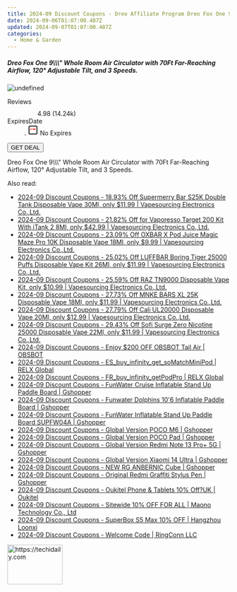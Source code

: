 ```yaml
---
title: 2024-09 Discount Coupons - Dreo Affiliate Program Dreo Fox One 9\\\\\\\\\\\\\\\" Whole Room Air Circulator with 70Ft Far-Reaching Airflow, 120° Adjustable Tilt, and 3 Speeds.
date: 2024-09-06T01:07:00.487Z
updated: 2024-09-07T01:07:00.487Z
categories:
  - Home & Garden
---
```



<div class="max-w-4xl mx-auto grid grid-cols-1 lg:max-w-5xl lg:gap-x-20 lg:grid-cols-2">
  <div class="relative p-3 col-start-1 row-start-1 flex flex-col-reverse rounded-lg bg-gradient-to-t from-black/75 via-black/0 sm:bg-none sm:row-start-2 sm:p-0 lg:row-start-1">
    <h5 class="mt-1 text-lg font-semibold text-white sm:text-slate-900 md:text-2xl dark:sm:text-white">Dreo Fox One 9\\\&quot; Whole Room Air Circulator with 70Ft Far-Reaching Airflow, 120° Adjustable Tilt, and 3 Speeds.</h5>
  </div>
  
  <div class="col-start-1 col-end-3 row-start-1 grid gap-4 sm:mb-6 sm:grid-cols-4 lg:col-start-2 lg:row-span-6 lg:row-end-6 lg:mb-0 lg:gap-6">
      <img src="https://cdn3.impact.com//display-logo-via-campaign/17463.gif" onClick="javascript:window.open(decodeURIComponent('https%3A%2F%2Fdreoaffiliateprogram.pxf.io%2Fc%2F5597632%2F1970228%2F17463'), '_blank');void(0);" alt="undefined" class="h-60 w-full rounded-lg object-cover sm:col-span-2 sm:h-52 lg:col-span-full" loading="lazy" />
    
  </div>
  <dl class="row-start-2 mt-4 flex items-center text-xs font-medium sm:row-start-3 sm:mt-1 md:mt-2.5 lg:row-start-2">
    <dt class="sr-only">Reviews</dt>
    <dd class="flex items-center text-indigo-600 dark:text-indigo-400">
      <svg width="24" height="24" fill="none" aria-hidden="true" class="mr-1 stroke-current dark:stroke-indigo-500">
        <path d="m12 5 2 5h5l-4 4 2.103 5L12 16l-5.103 3L9 14l-4-4h5l2-5Z" stroke-width="2" stroke-linecap="round" stroke-linejoin="round" />
      </svg>
      <span>4.98 <span class="font-normal text-slate-400">(14.24k)</span></span>
    </dd>
    <dt class="sr-only">ExpiresDate</dt>
    <dd class="flex items-center">
      <svg width="2" height="2" aria-hidden="true" fill="currentColor" class="mx-3 text-slate-300">
        <circle cx="1" cy="1" r="1" />
      </svg>
      <svg width="24" height="24" viewBox="0 0 24 24" fill="none" stroke="currentColor" stroke-width="2">
        <rect x="3" y="3" width="18" height="18" rx="2" fill="#fff" />
        <path d="M6 10L18 10" stroke="red" stroke-width="2" fill="none" />
        <path d="M10 6L10 18" stroke="#fff" stroke-width="2" fill="none" />
      </svg>
      No Expires    </dd>
  </dl>
  <div class="col-start-1 row-start-3 mt-4 self-center sm:col-start-2 sm:row-span-2 sm:row-start-2 sm:mt-0 lg:col-start-1 lg:row-start-3 lg:row-end-4 lg:mt-6">
    <button type="button" onClick="javascript:window.open(decodeURIComponent('https%3A%2F%2Fdreoaffiliateprogram.pxf.io%2Fc%2F5597632%2F1970228%2F17463'), '_blank');void(0);" class="rounded-lg bg-red-600 px-3 py-2 text-sm font-medium leading-6 text-white">GET DEAL</button>
  </div>
  <p class="col-start-1 mt-4 text-sm leading-6 sm:col-span-2 lg:col-span-1 lg:row-start-4 lg:mt-6 dark:text-slate-400">
    Dreo Fox One 9\\\" Whole Room Air Circulator with 70Ft Far-Reaching Airflow, 120° Adjustable Tilt, and 3 Speeds.  </p>
</div>
<span class="atpl-alsoreadstyle">Also read:</span>
<div><ul>
<li><a href="https://coupons.techidaily.com/coupon-1117345-share-90958-sale/"><u>2024-09 Discount Coupons - 18.93% Off Supermerry Bar S25K Double Tank Disposable Vape 30Ml, only $11.99 | Vapesourcing Electronics Co.,Ltd.</u></a></li>
<li><a href="https://coupons.techidaily.com/coupon-1037527-share-90958-sale/"><u>2024-09 Discount Coupons - 21.82% Off for Vaporesso Target 200 Kit With iTank 2 8Ml, only $42.99 | Vapesourcing Electronics Co.,Ltd.</u></a></li>
<li><a href="https://coupons.techidaily.com/coupon-1080593-share-90958-sale/"><u>2024-09 Discount Coupons - 23.09% Off OXBAR X Pod Juice Magic Maze Pro 10K Disposable Vape 18Ml, only $9.99 | Vapesourcing Electronics Co.,Ltd.</u></a></li>
<li><a href="https://coupons.techidaily.com/coupon-1104218-share-90958-sale/"><u>2024-09 Discount Coupons - 25.02% Off LUFFBAR Boring Tiger 25000 Puffs Disposable Vape Kit 26Ml, only $11.99 | Vapesourcing Electronics Co.,Ltd.</u></a></li>
<li><a href="https://coupons.techidaily.com/coupon-1064926-share-90958-sale/"><u>2024-09 Discount Coupons - 25.59% Off RAZ TN9000 Disposable Vape Kit, only $10.99 | Vapesourcing Electronics Co.,Ltd.</u></a></li>
<li><a href="https://coupons.techidaily.com/coupon-1117562-share-90958-sale/"><u>2024-09 Discount Coupons - 27.73% Off MNKE BARS XL 25K Disposable Vape 18Ml, only $11.99 | Vapesourcing Electronics Co.,Ltd.</u></a></li>
<li><a href="https://coupons.techidaily.com/coupon-1117344-share-90958-sale/"><u>2024-09 Discount Coupons - 27.79% Off Cali UL20000 Disposable Vape 20Ml, only $12.99 | Vapesourcing Electronics Co.,Ltd.</u></a></li>
<li><a href="https://coupons.techidaily.com/coupon-1117343-share-90958-sale/"><u>2024-09 Discount Coupons - 29.43% Off Sofi Surge Zero Nicotine 25000 Disposable Vape 22Ml, only $11.99 | Vapesourcing Electronics Co.,Ltd.</u></a></li>
<li><a href="https://coupons.techidaily.com/coupon-1104829-share-114666-sale/"><u>2024-09 Discount Coupons - Enjoy $200 OFF OBSBOT Tail Air | OBSBOT</u></a></li>
<li><a href="https://coupons.techidaily.com/coupon-1117301-share-92020-sale/"><u>2024-09 Discount Coupons - ES_buy_infinity_get_soMatchMiniPod | RELX Global</u></a></li>
<li><a href="https://coupons.techidaily.com/coupon-1117302-share-92020-sale/"><u>2024-09 Discount Coupons - FR_buy_infinity_getPodPro | RELX Global</u></a></li>
<li><a href="https://coupons.techidaily.com/coupon-1117845-share-97331-sale/"><u>2024-09 Discount Coupons - FunWater Cruise Inflatable Stand Up Paddle Board | Gshopper</u></a></li>
<li><a href="https://coupons.techidaily.com/coupon-1117847-share-97331-sale/"><u>2024-09 Discount Coupons - Funwater Dolphins 10'6 Inflatable Paddle Board | Gshopper</u></a></li>
<li><a href="https://coupons.techidaily.com/coupon-1117846-share-97331-sale/"><u>2024-09 Discount Coupons - FunWater Inflatable Stand Up Paddle Board SUPFW04A | Gshopper</u></a></li>
<li><a href="https://coupons.techidaily.com/coupon-1117843-share-97331-sale/"><u>2024-09 Discount Coupons - Global Version POCO M6 | Gshopper</u></a></li>
<li><a href="https://coupons.techidaily.com/coupon-1117851-share-97331-sale/"><u>2024-09 Discount Coupons - Global Version POCO Pad | Gshopper</u></a></li>
<li><a href="https://coupons.techidaily.com/coupon-1117849-share-97331-sale/"><u>2024-09 Discount Coupons - Global Version Redmi Note 13 Pro+ 5G | Gshopper</u></a></li>
<li><a href="https://coupons.techidaily.com/coupon-1117850-share-97331-sale/"><u>2024-09 Discount Coupons - Global Version Xiaomi 14 Ultra | Gshopper</u></a></li>
<li><a href="https://coupons.techidaily.com/coupon-1117848-share-97331-sale/"><u>2024-09 Discount Coupons - NEW RG ANBERNIC Cube | Gshopper</u></a></li>
<li><a href="https://coupons.techidaily.com/coupon-1117844-share-97331-sale/"><u>2024-09 Discount Coupons - Original Redmi Graffiti Stylus Pen | Gshopper</u></a></li>
<li><a href="https://coupons.techidaily.com/coupon-1117277-share-128178-sale/"><u>2024-09 Discount Coupons - Oukitel Phone & Tablets 10% Off?UK | Oukitel</u></a></li>
<li><a href="https://coupons.techidaily.com/coupon-1116356-share-156155-sale/"><u>2024-09 Discount Coupons - Sitewide 10% OFF FOR ALL | Maono Technology Co., Ltd</u></a></li>
<li><a href="https://coupons.techidaily.com/coupon-1116765-share-155620-sale/"><u>2024-09 Discount Coupons - SuperBox S5 Max 10% OFF | Hangzhou Loonxi</u></a></li>
<li><a href="https://coupons.techidaily.com/coupon-1111558-share-154268-sale/"><u>2024-09 Discount Coupons - Welcome Code | RingConn LLC</u></a></li>
</ul></div>

<ins class="adsbygoogle"
      style="display:block"
      data-ad-client="ca-pub-7571918770474297"
      data-ad-slot="8358498916"
      data-ad-format="auto"
      data-full-width-responsive="true"></ins>
<!-- affiliate ads begin -->
<a href="https://aligracehair.sjv.io/c/5597632/2115927/19272" target="_top" id="2115927">
  <img src="//a.impactradius-go.com/display-ad/19272-2115927" border="0" alt="https://techidaily.com" width="125" height="90"/>
</a>
<img height="0" width="0" src="https://aligracehair.sjv.io/i/5597632/2115927/19272" style="position:absolute;visibility:hidden;" border="0" />
<!-- affiliate ads end -->